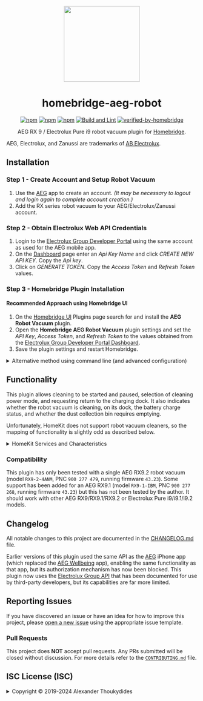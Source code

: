 <p align="center">
  <a href="https://github.com/homebridge/homebridge/wiki/Verified-Plugins"><img src="https://raw.githubusercontent.com/wiki/thoukydides/homebridge-aeg-robot/homebridge-aeg-robot.png" height="200"></a>
</p>
<div align=center>

# homebridge-aeg-robot

[![npm](https://badgen.net/npm/v/homebridge-aeg-robot)](https://www.npmjs.com/package/homebridge-aeg-robot)
[![npm](https://badgen.net/npm/dt/homebridge-aeg-robot)](https://www.npmjs.com/package/homebridge-aeg-robot)
[![npm](https://badgen.net/npm/dw/homebridge-aeg-robot)](https://www.npmjs.com/package/homebridge-aeg-robot)
[![Build and Lint](https://github.com/thoukydides/homebridge-aeg-robot/actions/workflows/build.yml/badge.svg)](https://github.com/thoukydides/homebridge-aeg-robot/actions/workflows/build.yml)
[![verified-by-homebridge](https://badgen.net/badge/homebridge/verified/purple)](https://github.com/homebridge/homebridge/wiki/Verified-Plugins)

AEG RX 9 / Electrolux Pure i9 robot vacuum plugin for [Homebridge](https://github.com/homebridge/homebridge).

</div>

AEG, Electrolux, and Zanussi are trademarks of [AB Electrolux](https://www.electroluxgroup.com/).

## Installation

### Step 1 - Create Account and Setup Robot Vacuum
1. Use the [AEG](https://apps.apple.com/gb/app/aeg/id1599494494) app to create an account. *(It may be necessary to logout and login again to complete account creation.)*
1. Add the RX series robot vacuum to your AEG/Electrolux/Zanussi account.

### Step 2 - Obtain Electrolux Web API Credentials
1. Login to the [Electrolux Group Developer Portal](https://developer.electrolux.one/login) using the same account as used for the AEG mobile app.
1. On the [Dashboard](https://developer.electrolux.one/dashboard) page enter an *Api Key Name* and click *CREATE NEW API KEY*. Copy the *Api key*.
1. Click on *GENERATE TOKEN*. Copy the *Access Token* and *Refresh Token* values.

### Step 3 - Homebridge Plugin Installation

#### Recommended Approach using Homebridge UI

1. On the [Homebridge UI](https://github.com/homebridge/homebridge-config-ui-x) Plugins page search for and install the **AEG Robot Vacuum** plugin.
1. Open the **Homebridge AEG Robot Vacuum** plugin settings and set the *API Key*, *Access Token*, and *Refresh Token* to the values obtained from the [Electrolux Group Developer Portal Dashboard](https://developer.electrolux.one/dashboard).
1. Save the plugin settings and restart Homebridge.

<details>
<summary>Alternative method using command line (and advanced configuration)</summary>

#### Installation using Command Line

1. Install this plugin using: `npm install -g homebridge-aeg-robot`
1. Edit `config.json` and add the `Homebridge AEG Robot Vacuum` platform (see example below).
1. Run [Homebridge](https://github.com/homebridge/homebridge).

#### Example `config.json`
```JSON
{
    "platforms":
    [{
        "platform":     "Homebridge AEG Robot Vacuum",
        "apiKey":       "<API Key>",
        "accessToken":  "<Authorization Access Token>",
        "refreshToken": "<Authorization Refresh Token>"
    }]
}
```
The `apiKey`, `accessToken`, and `refreshToken` should be obtained from the [Electrolux Group Developer Portal Dashboard](https://developer.electrolux.one/dashboard). All suitable robot vacuums associated with the account will be added to HomeKit (those reporting a model name of `PUREi9`). Unsupported appliances, such as air purifiers or RX8 robot vacuums, will be ignored.

#### Advanced Configuration

You can include additional settings in `config.json` to customise the behaviour or enable special debug features:
```JSON
{
    "platforms":
    [{
        "platform":     "Homebridge AEG Robot Vacuum",
        "apiKey":       "<API Key>",
        "accessToken":  "<Authorization Access Token>",
        "refreshToken": "<Authorization Refresh Token>",
        "pollIntervals": {
            "statusSeconds":    30
        },
        "hideServices": ["Battery", "Contact Sensor", "Fan", "Filter Maintenance", "Occupancy Sensor", "Switch Clean", "Switch Home"],
        "debug":        ["Run API Tests", "Run Unsafe API Tests", "Log API Headers", "Log API Bodies", "Log Appliance IDs", "Log Debug as Info"]
    }]
}
```

The `pollIntervals` specify the time in seconds between successive polls of the Electrolux Group API. The API has a strict [rate limit](https://developer.electrolux.one/documentation/quotasAndRateLimits) of 5000 calls/day. The default value for `statusSeconds` is 30 seconds, which results in 2880 calls/day for polling the state of a single appliance. If you have multiple robot vacuum cleaners in your account, or use the same API Key for other purposes, then scale the value appropriately: 60 seconds for two, 90 seconds for three, etc.

Any unwanted HomeKit Services (except for the **Accessory Information**) created by this plugin can be disabled by listing them in the `hideServices` array.

The `"Log Appliance IDs"` option prevents redaction of appliance Product ID and Serial Number values in the log. Do not set any of the other `debug` options unless attempting to investigate a compatibility issue or other problem.

</details>

## Functionality

This plugin allows cleaning to be started and paused, selection of cleaning power mode, and requesting return to the charging dock. It also indicates whether the robot vacuum is cleaning, on its dock, the battery charge status, and whether the dust collection bin requires emptying.

Unfortunately, HomeKit does not support robot vacuum cleaners, so the mapping of functionality is slightly odd as described below.

<details>
<summary>HomeKit Services and Characteristics</summary>

### Accessory Information

The **Accessory Information** Service provides information about the appliance and allows its name to be changed.
* **Manufacturer**: Brand name.
* **Model**: Model name (and model number).
* **Serial Number**: Serial number.
* **Hardware Revision**: The hardware platform version.
* **Firmware Revision**: The version of this plugin (set by Homebridge).
* **Software Revision**: The current firmware version.
* **Name**: The currently configured name for the appliance.
* **Configured Name**: The currently configured name for the appliance.

### Battery

The **Battery** Service indicates the battery charge level and charging status.
* **Status Low Battery**: Indicates when the battery level is low:
    * **Battery Level Low** = Battery level is Low, Critically low, Dead, or cannot be determined.
    * **Battery Level Normal** = Battery level is Medium, High, or Fully charged.
* **Battery Level**: Reports the battery charge level as a percentage:
    * **0%** = Dead
    * **20%** = Critically low
    * **40%** = Low
    * **60%** = Medium
    * **80%** = High
    * **100%** = Fully charged
* **Charging State**: Indicates the robot's charging status:
    * **Charging** = Actively charging the battery.
    * **Not Charging** = Not currently charging. The robot may be on its charging dock, but with a fully charged battery.
    * **Not Chargeable** = Unable to determine the current status.

### Contact Sensor

The **Contact Sensor** Service is (ab)used to indicate when the robot is on its charging dock. (The **Occupancy Sensor** provides the same functionality using a different Service type.)
* **Contact Sensor State**: Indicates whether the robot is on its charging dock:
    * **Contact Detected** = On the charging dock (but not necessarily charging if the battery is full).
    * **Contact Not Detected** = Not on the charging dock, or unable to determine the current status.
* **Active**: Indicates that the robot is either performing a cleaning operation or ready to start one. Any of the following will result in it being considered inactive:
    * Any of the issues that are considered a **General Fault** (below).
    * Operation paused (either during cleaning or when returning to the charging dock).
    * Firmware update being applied.
* **Status Fault**: Indicates when there is any kind of problem with the robot:
    * **No Fault** = Communication with the robot has been established and it is not reporting a fault condition.
    * **General Fault** = There is a fault either with the robot or communication with it via the Electrolux Group API servers. This includes:
        * Unable to authenticate with the Electrolux Group API.
        * No recent successful response from the Electrolux Group API.
        * Robot has not been enabled in the AEG/Electrolux account.
        * Robot is not connected to the Electrolux Group API servers.
        * Robot is reporting an error condition.
        * Battery is dead.
        * Dust collection bin is either missing or full.
* **Status Low Battery**: Indicates when the battery level is low. (Same as on the **Battery** Service.)

### Fan

The **Fan** Service is (ab)used to start/stop cleaning and to indicate the cleaning power mode.
* **Active**: Starts or pauses/resumes a cleaning operation:
    * *Inactive* = Indicates that the robot is either not performing a cleaning operation or the current operation is paused. Setting this state will attempt to pause the current operation.
    * *Active* = Indicates that the robot is actively cleaning (including charging, or returning to the dock for charging, during a cleaning operation). Setting this state will attempt to resume a paused cleaning operation, or start a new cleaning operation.
* **Current Fan State**: Indicates whether the robot is actively cleaning: 
    * **Inactive** = Either not performing a cleaning operation or the current cleaning operation is paused.
    * **Idle** = Either returning to the charging dock or charging during a cleaning operation.
    * **Blowing Air** = Currently cleaning.
* **Rotation Speed**: Indicates the current cleaning power mode:
    * **0%** = Not performing a cleaning operation or the current operation is paused.
    * **25%** =
      * *RX9.2*: Quiet (lower energy consumption and quieter).
    * **50%** =
      * *RX9.1*: ECO mode (lower energy consumption and quieter).
      * *RX9.2*: Smart (cleans quietly on hard surfaces, uses full power on carpets).
    * **100%** =
      * *RX9.1*: Not ECO mode (optimal cleaning performance, higher energy consumption).
      * *RX9.2*: Power (optimal cleaning performance, higher energy consumption).

### Filter Maintenance

The **Filter Maintenance** Service is (ab)used to indicate the dust collection bin status.
* **Filter Change Indication**:
    * **Change Filter** = Dust collection bin is either full or not present.
    * **Filter OK** = Dust collection bin is fitted and not full (or its status could not be determined).

### Occupancy Sensor

The **Occupancy Sensor** Service is (ab)used to indicate when the robot is on its charging dock. (The **Contact Sensor** provides the same functionality using a different Service type.)
* **Occupancy Detected**: Indicates whether the robot is on its charging dock:
    * **Occupancy Detected** = On the charging dock (but not necessarily charging if the battery is full).
    * **Occupancy Not Detected** = Not on the charging dock, or unable to determine the current status.
* **Active**: Indicates that the robot is performing a cleaning operation. (Same as on the **Contact Sensor** Service.)
* **Status Fault**: Indicates when there is any kind of problem with the robot. (Same as on the **Contact Sensor** Service.)
* **Status Low Battery**: Indicates when the battery level is low. (Same as on the **Battery** Service.)

### Switch: Clean

One **Switch** Service is used to start or pause/resume cleaning.
* **On**: Indicates that the robot is actively cleaning (including charging, or returning to the dock for charging, during a cleaning operation). Switching this on will attempt to resume a paused cleaning operation, or start a new cleaning operation. Switching it off will attempt to pause the current operation. (Similar to the **Active** characteristic on the **Fan** Service.)

### Switch: Home

Another **Switch** Service is used to (stop cleaning and) initiate a return to the charging dock.
* **On**: Indicates that the robot is returning to the charging dock (or its starting position) and will not resume cleaning after charging. Switching this on will attempt to stop any cleaning operation in progress and initiate a return to the charging dock. Switching it off will attempt to pause the current operation.

</details>

### Compatibility

This plugin has only been tested with a single AEG RX9.2 robot vacuum (model `RX9-2-4ANM`, PNC `900 277 479`, running firmware `43.23`). Some support has been added for an AEG RX9.1 (model `RX9-1-IBM`, PNC `900 277 268`, running firmware `43.23`) but this has not been tested by the author. It should work with other AEG RX9/RX9.1/RX9.2 or Electrolux Pure i9/i9.1/i9.2 models.

## Changelog

All notable changes to this project are documented in the [CHANGELOG.md](CHANGELOG.md) file.

Earlier versions of this plugin used the same API as the [AEG](https://apps.apple.com/gb/app/aeg/id1599494494) iPhone app (which replaced the [AEG Wellbeing](https://apps.apple.com/gb/app/aeg-wellbeing/id1494284929) app), enabling the same functionality as that app, but its authorization mechanism has now been blocked. This plugin now uses the [Electrolux Group API](https://developer.electrolux.one/) that has been documented for use by third-party developers, but its capabilities are far more limited.

## Reporting Issues
          
If you have discovered an issue or have an idea for how to improve this project, please [open a new issue](https://github.com/thoukydides/homebridge-aeg-robot/issues/new/choose) using the appropriate issue template.

### Pull Requests

This project does **NOT** accept pull requests. Any PRs submitted will be closed without discussion. For more details refer to the [`CONTRIBUTING.md`](https://github.com/thoukydides/.github/blob/master/CONTRIBUTING.md) file.

## ISC License (ISC)

<details>
<summary>Copyright © 2019-2024 Alexander Thoukydides</summary>

> Permission to use, copy, modify, and/or distribute this software for any purpose with or without fee is hereby granted, provided that the above copyright notice and this permission notice appear in all copies.
>
> THE SOFTWARE IS PROVIDED "AS IS" AND THE AUTHOR DISCLAIMS ALL WARRANTIES WITH REGARD TO THIS SOFTWARE INCLUDING ALL IMPLIED WARRANTIES OF MERCHANTABILITY AND FITNESS. IN NO EVENT SHALL THE AUTHOR BE LIABLE FOR ANY SPECIAL, DIRECT, INDIRECT, OR CONSEQUENTIAL DAMAGES OR ANY DAMAGES WHATSOEVER RESULTING FROM LOSS OF USE, DATA OR PROFITS, WHETHER IN AN ACTION OF CONTRACT, NEGLIGENCE OR OTHER TORTIOUS ACTION, ARISING OUT OF OR IN CONNECTION WITH THE USE OR PERFORMANCE OF THIS SOFTWARE.
</details>